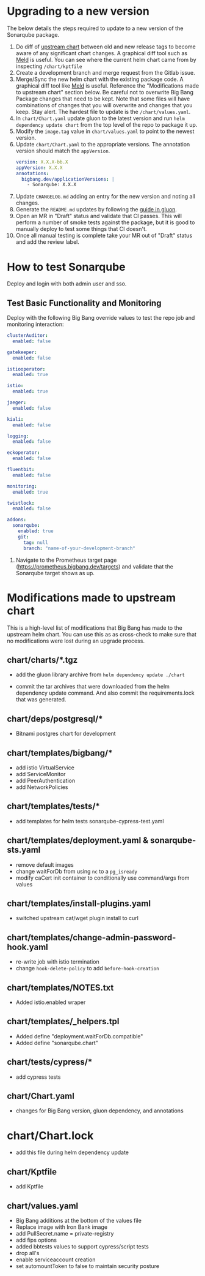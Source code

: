 # Upgrading to a new version

The below details the steps required to update to a new version of the Sonarqube package.

1. Do diff of [upstream chart](https://github.com/SonarSource/helm-chart-sonarqube/tree/master/charts/sonarqube-lts) between old and new release tags to become aware of any significant chart changes. A graphical diff tool such as [Meld](https://meldmerge.org/) is useful. You can see where the current helm chart came from by inspecting ```/chart/kptfile```
1. Create a development branch and merge request from the Gitlab issue.
1. Merge/Sync the new helm chart with the existing package code. A graphical diff tool like [Meld](https://meldmerge.org/) is useful. Reference the "Modifications made to upstream chart" section below. Be careful not to overwrite Big Bang Package changes that need to be kept. Note that some files will have combinations of changes that you will overwrite and changes that you keep. Stay alert. The hardest file to update is the ```/chart/values.yaml```.
1. In `chart/Chart.yaml` update gluon to the latest version and run `helm dependency update chart` from the top level of the repo to package it up.
1. Modify the `image.tag` value in `chart/values.yaml` to point to the newest version.
1. Update `chart/Chart.yaml` to the appropriate versions. The annotation version should match the ```appVersion```.
    ```yaml
    version: X.X.X-bb.X
    appVersion: X.X.X
    annotations:
      bigbang.dev/applicationVersions: |
        - Sonarqube: X.X.X
    ```
1. Update `CHANGELOG.md` adding an entry for the new version and noting all changes.
1. Generate the `README.md` updates by following the [guide in gluon](https://repo1.dso.mil/platform-one/big-bang/apps/library-charts/gluon/-/blob/master/docs/bb-package-readme.md).
1. Open an MR in "Draft" status and validate that CI passes. This will perform a number of smoke tests against the package, but it is good to manually deploy to test some things that CI doesn't.
1. Once all manual testing is complete take your MR out of "Draft" status and add the review label.

# How to test Sonarqube

Deploy and login with both admin user and sso.

## Test Basic Functionality and Monitoring

Deploy with the following Big Bang override values to test the repo job and monitoring interaction:

```yaml
clusterAuditor:
  enabled: false

gatekeeper:
  enabled: false

istiooperator:
  enabled: true

istio:
  enabled: true

jaeger:
  enabled: false

kiali:
  enabled: false

logging:
  enabled: false

eckoperator:
  enabled: false

fluentbit:
  enabled: false

monitoring:
  enabled: true

twistlock:
  enabled: false

addons:
  sonarqube:
    enabled: true
    git:
      tag: null
      branch: "name-of-your-development-branch"

```

1. Navigate to the Prometheus target page (https://prometheus.bigbang.dev/targets) and validate that the Sonarqube target shows as up.

# Modifications made to upstream chart
This is a high-level list of modifications that Big Bang has made to the upstream helm chart. You can use this as as cross-check to make sure that no modifications were lost during an upgrade process.

##  chart/charts/*.tgz
- add the gluon library archive from ```helm dependency update ./chart```

- commit the tar archives that were downloaded from the helm dependency update command. And also commit the requirements.lock that was generated.

## chart/deps/postgresql/*
- Bitnami postgres chart for development

## chart/templates/bigbang/*
- add istio VirtualService
- add ServiceMonitor
- add PeerAuthentication
- add NetworkPolicies

## chart/templates/tests/*
- add templates for helm tests sonarqube-cypress-test.yaml

## chart/templates/deployment.yaml & sonarqube-sts.yaml
- remove default images
- change waitForDb from using `nc` to a `pg_isready`
- modify caCert init container to conditionally use command/args from values

## chart/templates/install-plugins.yaml
- switched upstream cat/wget plugin install to curl

## chart/templates/change-admin-password-hook.yaml
- re-write job with istio termination
- change `hook-delete-policy` to add `before-hook-creation`

## chart/templates/NOTES.txt
- Added istio.enabled wraper

## chart/templates/_helpers.tpl
- Added define "deployment.waitForDb.compatible"
- Added define "sonarqube.chart"

## chart/tests/cypress/*
- add cypress tests

## chart/Chart.yaml
- changes for Big Bang version, gluon dependency, and annotations

# chart/Chart.lock
- add this file during helm dependency update

## chart/Kptfile
- add Kptfile

## chart/values.yaml
- Big Bang additions at the bottom of the values file
- Replace image with Iron Bank image
- add PullSecret.name = private-registry
- add fips options
- added bbtests values to support cypress/script tests
- drop all's
- enable serviceaccount creation
- set automountToken to false to maintain security posture
